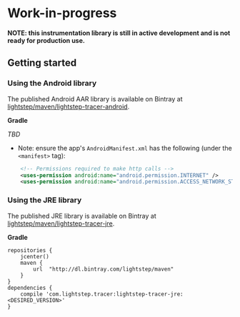 # Work-in-progress

**NOTE: this instrumentation library is still in active development and is not ready for production use.**

## Getting started

### Using the Android library

The published Android AAR library is available on Bintray at [lightstep/maven/lightstep-tracer-android](https://bintray.com/lightstep/maven/lightstep-tracer-android/view).


**Gradle**

*TBD*

* Note: ensure the app's `AndroidManifest.xml` has the following (under the `<manifest>` tag):

```xml
    <!-- Permissions required to make http calls -->
    <uses-permission android:name="android.permission.INTERNET" />
    <uses-permission android:name="android.permission.ACCESS_NETWORK_STATE" />
```

### Using the JRE library

The published JRE library is available on Bintray at [lightstep/maven/lightstep-tracer-jre](https://bintray.com/lightstep/maven/lightstep-tracer-jre/view).

**Gradle**

```
repositories {
    jcenter()
    maven {
        url  "http://dl.bintray.com/lightstep/maven"
    }
}
dependencies {
    compile 'com.lightstep.tracer:lightstep-tracer-jre:<DESIRED_VERSION>'
}
```

